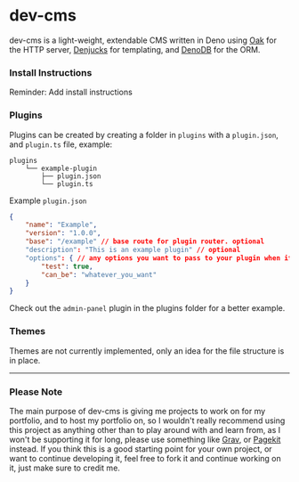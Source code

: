 # dev-cms

dev-cms is a light-weight, extendable CMS written in Deno using [Oak](https://github.com/oakserver/oak) for the HTTP server, [Denjucks](https://github.com/denjucks/denjucks) for templating, and [DenoDB](https://github.com/eveningkid/denodb) for the ORM.

### Install Instructions
Reminder: Add install instructions

### Plugins

Plugins can be created by creating a folder in `plugins` with a `plugin.json`, and `plugin.ts` file, example:
```
plugins
    └── example-plugin
        ├── plugin.json
        └── plugin.ts
```

Example `plugin.json`
```json
{
    "name": "Example",
    "version": "1.0.0",
    "base": "/example" // base route for plugin router. optional
    "description": "This is an example plugin" // optional
    "options": { // any options you want to pass to your plugin when it's loaded. optional
        "test": true,
        "can_be": "whatever_you_want"
    }
}
```

Check out the `admin-panel` plugin in the plugins folder for a better example.

### Themes
Themes are not currently implemented, only an idea for the file structure is in place.

---

### Please Note
The main purpose of dev-cms is giving me projects to work on for my portfolio, and to host my portfolio on, so I wouldn't really recommend using this project as anything other than to play around with and learn from, as I won't be supporting it for long, please use something like [Grav](https://getgrav.org/), or [Pagekit](https://pagekit.com/) instead. If you think this is a good starting point for your own project, or want to continue developing it, feel free to fork it and continue working on it, just make sure to credit me.


